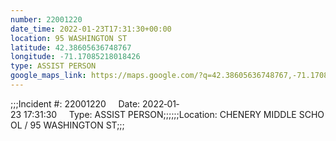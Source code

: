 ```yaml
---
number: 22001220
date_time: 2022-01-23T17:31:30+00:00
location: 95 WASHINGTON ST
latitude: 42.38605636748767
longitude: -71.17085218018426
type: ASSIST PERSON
google_maps_link: https://maps.google.com/?q=42.38605636748767,-71.17085218018426
---
```


;;;Incident #: 22001220     Date: 2022‐01‐23 17:31:30     Type: ASSIST PERSON;;;;;;Location: CHENERY MIDDLE SCHOOL / 95 WASHINGTON ST;;;
